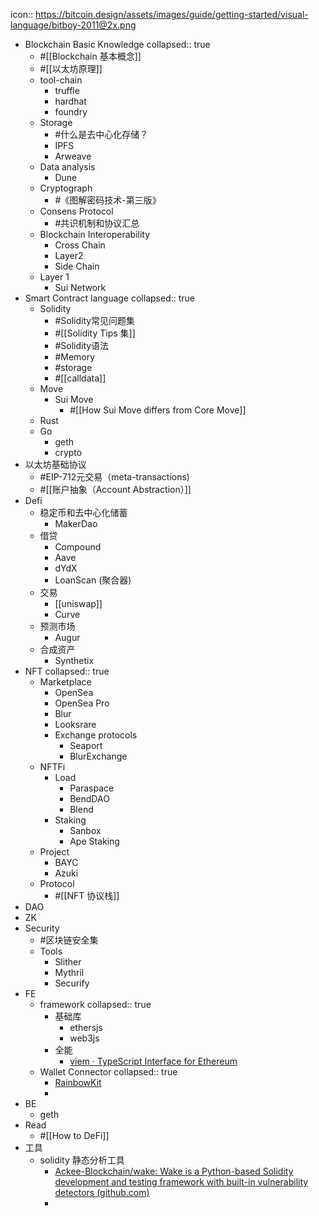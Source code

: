 icon:: https://bitcoin.design/assets/images/guide/getting-started/visual-language/bitboy-2011@2x.png

- Blockchain Basic Knowledge
  collapsed:: true
	- #[[Blockchain 基本概念]]
	- #[[以太坊原理]]
	- tool-chain
		- truffle
		- hardhat
		- foundry
	- Storage
		- #什么是去中心化存储？
		- IPFS
		- Arweave
	- Data analysis
		- Dune
	- Cryptograph
		- #《图解密码技术-第三版》
	- Consens Protocol
		- #共识机制和协议汇总
	- Blockchain Interoperability
		- Cross Chain
		- Layer2
		- Side Chain
	- Layer 1
		- Sui Network
- Smart Contract language
  collapsed:: true
	- Solidity
		- #Solidity常见问题集
		- #[[Solidity Tips 集]]
		- #Solidity语法
		- #Memory
		- #storage
		- #[[calldata]]
	- Move
		- Sui Move
			- #[[How Sui Move differs from Core Move]]
	- Rust
	- Go
		- geth
		- crypto
- 以太坊基础协议
	- #EIP-712元交易（meta-transactions)
	- #[[账户抽象（Account Abstraction）]]
- Defi
	- 稳定币和去中心化储蓄
		- MakerDao
	- 借贷
		- Compound
		- Aave
		- dYdX
		- LoanScan (聚合器)
	- 交易
		- [[uniswap]]
		- Curve
	- 预测市场
		- Augur
	- 合成资产
		- Synthetix
- NFT
  collapsed:: true
	- Marketplace
		- OpenSea
		- OpenSea Pro
		- Blur
		- Looksrare
		- Exchange protocols
			- Seaport
			- BlurExchange
	- NFTFi
		- Load
			- Paraspace
			- BendDAO
			- Blend
		- Staking
			- Sanbox
			- Ape Staking
	- Project
		- BAYC
		- Azuki
	- Protocol
		- #[[NFT 协议栈]]
- DAO
- ZK
- Security
	- #区块链安全集
	- Tools
		- Slither
		- Mythril
		- Securify
- FE
	- framework
	  collapsed:: true
		- 基础库
			- ethersjs
			- web3js
		- 全能
			- [viem · TypeScript Interface for Ethereum](https://viem.sh/)
	- Wallet Connector
	  collapsed:: true
		- [RainbowKit](https://www.rainbowkit.com/zh-CN)
		-
- BE
	- geth
- Read
	- #[[How to DeFi]]
- 工具
	- solidity 静态分析工具
		- [Ackee-Blockchain/wake: Wake is a Python-based Solidity development and testing framework with built-in vulnerability detectors (github.com)](https://github.com/Ackee-Blockchain/wake)
		-